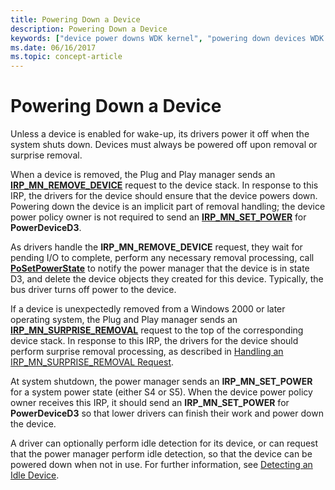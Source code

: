 ```yaml
---
title: Powering Down a Device
description: Powering Down a Device
keywords: ["device power downs WDK kernel", "powering down devices WDK kernel", "IRP_MN_REMOVE_DEVICE", "turning off devices WDK power management", "automatic power downs WDK kernel", "shutdown power management WDK kernel", "off power WDK kernel", "IRPs WDK power management", "surprise removals WDK power management", "device removals WDK power management", "removing devices", "I/O WDK power management", "unexpected device removal WDK power management", "idle detection WDK power management", "conserving power WDK kernel", "I/O request packets WDK power management"]
ms.date: 06/16/2017
ms.topic: concept-article
---
```


# Powering Down a Device





Unless a device is enabled for wake-up, its drivers power it off when the system shuts down. Devices must always be powered off upon removal or surprise removal.

When a device is removed, the Plug and Play manager sends an [**IRP\_MN\_REMOVE\_DEVICE**](./irp-mn-remove-device.md) request to the device stack. In response to this IRP, the drivers for the device should ensure that the device powers down. Powering down the device is an implicit part of removal handling; the device power policy owner is not required to send an [**IRP\_MN\_SET\_POWER**](./irp-mn-set-power.md) for **PowerDeviceD3**.

As drivers handle the **IRP\_MN\_REMOVE\_DEVICE** request, they wait for pending I/O to complete, perform any necessary removal processing, call [**PoSetPowerState**](/windows-hardware/drivers/ddi/ntifs/nf-ntifs-posetpowerstate) to notify the power manager that the device is in state D3, and delete the device objects they created for this device. Typically, the bus driver turns off power to the device.

If a device is unexpectedly removed from a Windows 2000 or later operating system, the Plug and Play manager sends an [**IRP\_MN\_SURPRISE\_REMOVAL**](./irp-mn-surprise-removal.md) request to the top of the corresponding device stack. In response to this IRP, the drivers for the device should perform surprise removal processing, as described in [Handling an IRP\_MN\_SURPRISE\_REMOVAL Request](handling-an-irp-mn-surprise-removal-request.md).

At system shutdown, the power manager sends an **IRP\_MN\_SET\_POWER** for a system power state (either S4 or S5). When the device power policy owner receives this IRP, it should send an **IRP\_MN\_SET\_POWER** for **PowerDeviceD3** so that lower drivers can finish their work and power down the device.

A driver can optionally perform idle detection for its device, or can request that the power manager perform idle detection, so that the device can be powered down when not in use. For further information, see [Detecting an Idle Device](detecting-an-idle-device.md).

 

